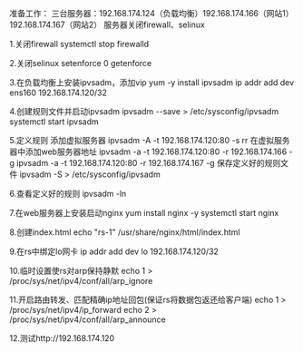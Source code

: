 准备工作：
    三台服务器：192.168.174.124（负载均衡）192.168.174.166（网站1）192.168.174.167（网站2）
    服务器关闭firewall、selinux

1.关闭firewall
systemctl stop firewalld

2.关闭selinux
setenforce 0
getenforce

3.在负载均衡上安装ipvsadm，添加vip
yum -y install ipvsadm
ip addr add dev ens160 192.168.174.120/32

4.创建规则文件并启动ipvsadm
ipvsadm --save > /etc/sysconfig/ipvsadm
systemctl start ipvsadm

5.定义规则
    添加虚拟服务器
        ipvsadm -A -t 192.168.174.120:80 -s rr
    在虚拟服务器中添加web服务器地址
        ipvsadm -a -t 192.168.174.120:80 -r 192.168.174.166 -g
        ipvsadm -a -t 192.168.174.120:80 -r 192.168.174.167 -g
    保存定义好的规则文件
        ipvsadm -S > /etc/sysconfig/ipvsadm

6.查看定义好的规则
ipvsadm -ln

7.在web服务器上安装启动nginx
yum install nginx -y
systemctl start nginx

8.创建index.html
echo "rs-1" /usr/share/nginx/html/index.html

9.在rs中绑定lo网卡
ip addr add dev lo 192.168.174.120/32

10.临时设置使rs对arp保持静默
echo 1 > /proc/sys/net/ipv4/conf/all/arp_ignore

11.开启路由转发、匹配精确ip地址回包(保证rs将数据包返还给客户端)
echo 1 > /proc/sys/net/ipv4/ip_forward
echo 2 > /proc/sys/net/ipv4/conf/all/arp_announce

12.测试http://192.168.174.120